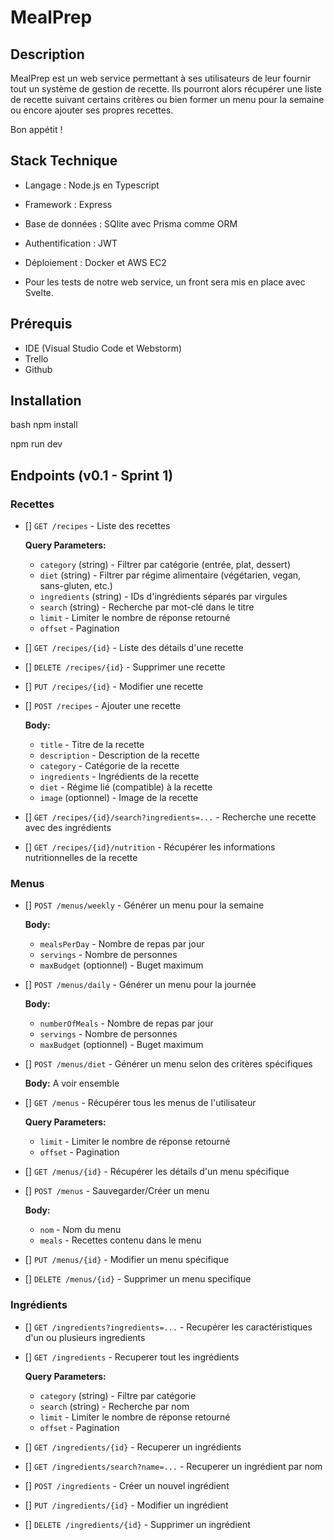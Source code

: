 # MealPrep

## Description

MealPrep est un web service permettant à ses utilisateurs de leur fournir tout un système de gestion de recette. Ils pourront alors récupérer une liste de recette suivant certains critères ou bien former un menu pour la semaine ou encore ajouter ses propres recettes.

Bon appétit !

## Stack Technique

- Langage : Node.js en Typescript
- Framework : Express
- Base de données : SQlite avec Prisma comme ORM
- Authentification : JWT
- Déploiement : Docker et AWS EC2

- Pour les tests de notre web service, un front sera mis en place avec Svelte.

## Prérequis

- IDE (Visual Studio Code et Webstorm)
- Trello
- Github

## Installation

bash
npm install

npm run dev

## Endpoints (v0.1 - Sprint 1)

### Recettes 
- []  `GET /recipes` - Liste des recettes

  **Query Parameters:**
    - `category` (string) - Filtrer par catégorie (entrée, plat, dessert)
    - `diet` (string) - Filtrer par régime alimentaire (végétarien, vegan, sans-gluten, etc.)
    - `ingredients` (string) - IDs d'ingrédients séparés par virgules
    - `search` (string) - Recherche par mot-clé dans le titre
    - `limit` - Limiter le nombre de réponse retourné
    - `offset` - Pagination
- []  `GET /recipes/{id}` - Liste des détails d'une recette
- []  `DELETE /recipes/{id}` - Supprimer une recette
- []  `PUT /recipes/{id}` - Modifier une recette
- []  `POST /recipes` - Ajouter une recette

  **Body:**
    - `title` - Titre de la recette
    - `description` - Description de la recette
    - `category` - Catégorie de la recette
    - `ingredients` - Ingrédients de la recette
    - `diet` - Régime lié (compatible) à la recette
    - `image` (optionnel) - Image de la recette
- []  `GET /recipes/{id}/search?ingredients=...` - Recherche une recette avec des ingrédients
- []  `GET /recipes/{id}/nutrition` - Récupérer les informations nutritionnelles de la recette

### Menus
- []  `POST /menus/weekly` - Générer un menu pour la semaine

  **Body:**
    - `mealsPerDay` - Nombre de repas par jour
    - `servings` -  Nombre de personnes
    - `maxBudget` (optionnel) - Buget maximum
- []  `POST /menus/daily` - Générer un menu pour la journée

  **Body:**
    - `numberOfMeals` - Nombre de repas par jour
    - `servings` -  Nombre de personnes
    - `maxBudget` (optionnel) - Buget maximum
- []  `POST /menus/diet` - Générer un menu selon des critères spécifiques

  **Body:**
  A voir ensemble
- [] `GET /menus` - Récupérer tous les menus de l'utilisateur
  
  **Query Parameters:**
    - `limit` - Limiter le nombre de réponse retourné
    - `offset` - Pagination
- [] `GET /menus/{id}` - Récupérer les détails d'un menu spécifique
- [] `POST /menus` - Sauvegarder/Créer un menu
  
  **Body:**
    - `nom` - Nom du menu
    - `meals` - Recettes contenu dans le menu
- [] `PUT /menus/{id}` - Modifier un menu spécifique
- [] `DELETE /menus/{id}` - Supprimer un menu specifique

### Ingrédients
- []  `GET /ingredients?ingredients=...` - Recupérer les caractéristiques d'un ou plusieurs ingredients
- []  `GET /ingredients` - Recuperer tout les ingrédients

  **Query Parameters:**
    - `category` (string) - Filtre par catégorie
    - `search` (string) - Recherche par nom
    - `limit` - Limiter le nombre de réponse retourné
    - `offset` - Pagination
- []  `GET /ingredients/{id}` - Recuperer un ingrédients
- []  `GET /ingredients/search?name=...` - Recuperer un ingrédient par nom
- []  `POST /ingredients` - Créer un nouvel ingrédient
- []  `PUT /ingredients/{id}` - Modifier un ingrédient
- []  `DELETE /ingredients/{id}` - Supprimer un ingrédient
